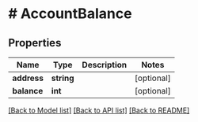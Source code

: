 # # AccountBalance

## Properties

Name | Type | Description | Notes
------------ | ------------- | ------------- | -------------
**address** | **string** |  | [optional]
**balance** | **int** |  | [optional]

[[Back to Model list]](../../README.md#models) [[Back to API list]](../../README.md#endpoints) [[Back to README]](../../README.md)
